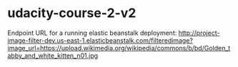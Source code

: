 # udacity-course-2-v2

Endpoint URL for a running elastic beanstalk deployment:
http://project-image-filter-dev.us-east-1.elasticbeanstalk.com/filteredimage?image_url=https://upload.wikimedia.org/wikipedia/commons/b/bd/Golden_tabby_and_white_kitten_n01.jpg
